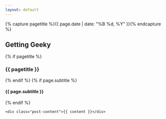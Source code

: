 ```yaml
---
layout: default
---
```

{% capture pagetitle %}{{ page.date | date: "%B %d, %Y" }}{% endcapture %}
<div class="post-container">
	<h2>Getting Geeky</h2>
	{% if pagetitle %}<h3 class="post-title">{{ pagetitle }}</h3>{% endif %}
	{% if page.subtitle %}<h4 class="post-title">{{ page.subtitle }}</h4>{% endif %}

	<div class="post-content">{{ content }}</div>
</div>